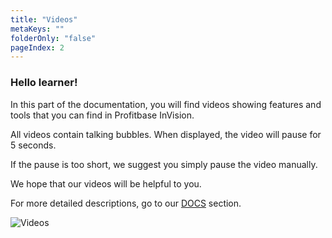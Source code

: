 ```yaml
---
title: "Videos"
metaKeys: ""
folderOnly: "false"
pageIndex: 2
---
```


### Hello learner!

In this part of the documentation, you will find videos showing features and tools that you can find in Profitbase InVision.  

All videos contain talking bubbles. When displayed, the video will pause for 5 seconds.

If the pause is too short, we suggest you simply pause the video manually.

We hope that our videos will be helpful to you.

For more detailed descriptions, go to our [DOCS](docs/index.md) section.

![Videos](https://profitbasedocs.blob.core.windows.net/images/videobubble.png "Videos")

